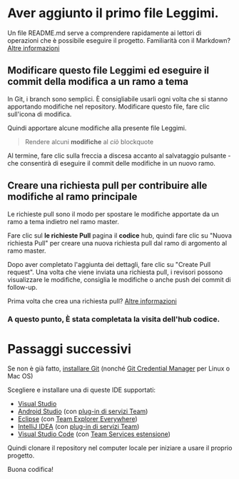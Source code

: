 # <a name="youve-added-your-first-readme-file"></a>Aver aggiunto il primo file Leggimi.
Un file README.md serve a comprendere rapidamente ai lettori di operazioni che è possibile eseguire il progetto.  Familiarità con il Markdown? [Altre informazioni](https://go.microsoft.com/fwlink/p/?LinkId=524306&clcid=0x409)

## <a name="edit-this-readme-and-commit-your-change-to-a-topic-branch"></a>Modificare questo file Leggimi ed eseguire il commit della modifica a un ramo a tema
In Git, i branch sono semplici.  È consigliabile usarli ogni volta che si stanno apportando modifiche nel repository.  Modificare questo file, fare clic sull'icona di modifica.

Quindi apportare alcune modifiche alla presente file Leggimi.

> Rendere alcuni **modifiche** al _ciò_ blockquote

Al termine, fare clic sulla freccia a discesa accanto al salvataggio pulsante - che consentirà di eseguire il commit delle modifiche in un nuovo ramo.

## <a name="create-a-pull-request-to-contribute-your-changes-back-into-master"></a>Creare una richiesta pull per contribuire alle modifiche al ramo principale
Le richieste pull sono il modo per spostare le modifiche apportate da un ramo a tema indietro nel ramo master.

Fare clic sul **le richieste Pull** pagina il **codice** hub, quindi fare clic su "Nuova richiesta Pull" per creare una nuova richiesta pull dal ramo di argomento al ramo master.

Dopo aver completato l'aggiunta dei dettagli, fare clic su "Create Pull request". Una volta che viene inviata una richiesta pull, i revisori possono visualizzare le modifiche, consiglia le modifiche o anche push dei commit di follow-up.

Prima volta che crea una richiesta pull?  [Altre informazioni](https://go.microsoft.com/fwlink/?LinkId=533211&clcid=0x409)

### <a name="congratulations-youve-completed-the-grand-tour-of-the-code-hub"></a>A questo punto, È stata completata la visita dell'hub codice.

# <a name="next-steps"></a>Passaggi successivi

Se non è già fatto, [installare Git](https://git-scm.com/downloads) (nonché [Git Credential Manager](https://java.visualstudio.com/Downloads/gitcredentialmanager/Index) per Linux o Mac OS)

Scegliere e installare una di queste IDE supportati:
* [Visual Studio](https://go.microsoft.com/fwlink/?LinkId=309297&clcid=0x409&slcid=0x409)
* [Android Studio](https://developer.android.com/studio) (con [plug-in di servizi Team](https://java.visualstudio.com/Downloads/intellijplugin/Index))
* [Eclipse](https://www.eclipse.org/downloads) (con [Team Explorer Everywhere](https://java.visualstudio.com/Downloads/eclipseplugin/Index))
* [IntelliJ IDEA](https://www.jetbrains.com/idea/download) (con [plug-in di servizi Team](https://java.visualstudio.com/Downloads/intellijplugin/Index))
* [Visual Studio Code](https://code.visualstudio.com/Download) (con [Team Services estensione](https://java.visualstudio.com/Downloads/visualstudiocode/Index))

Quindi clonare il repository nel computer locale per iniziare a usare il proprio progetto.
  
Buona codifica!